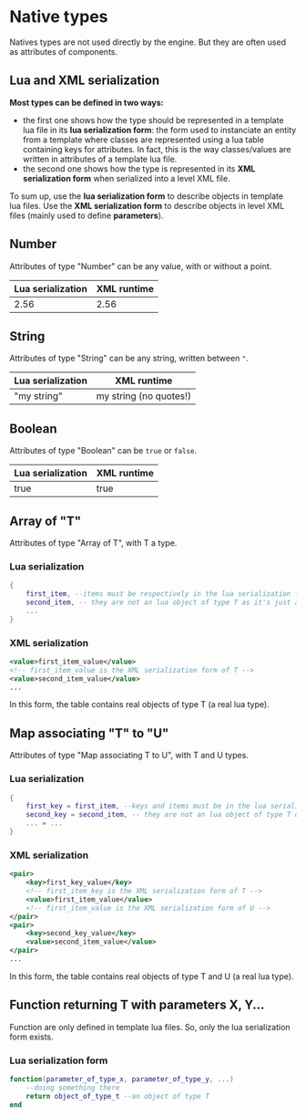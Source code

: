 # Native types

Natives types are not used directly by the engine. But they are often used as attributes of components.

## Lua and XML serialization

**Most types can be defined in two ways:**

 - the first one shows how the type should be represented in a template lua file in its **lua serialization form**: the form used to instanciate an entity from a template where classes are represented using a lua table containing keys for attributes. In fact, this is the way classes/values are written in attributes of a template lua file.
 - the second one shows how the type is represented in its **XML serialization form** when serialized into a level XML file.

To sum up, use the **lua serialization form** to describe objects in template lua files. Use the **XML serialization form** to describe objects in level XML files (mainly used to define **parameters**).

## Number
Attributes of type "Number" can be any value, with or without a point.

Lua serialization | XML runtime
------------------|----------------
2.56 | 2.56 | 2.56

## String
Attributes of type "String" can be any string, written between `"`.

Lua serialization | XML runtime
------------------|----------------
"my string" | my string (no quotes!)

## Boolean
Attributes of type "Boolean" can be `true` or `false`.

Lua serialization | XML runtime
------------------|----------------
true | true | true

## Array of "T"
Attributes of type "Array of T", with T a type.

### Lua serialization
```lua             
{
    first_item, --items must be respectively in the lua serialization form of T and U
    second_item, -- they are not an lua object of type T as it's just a description
    ...
}
```

### XML serialization
```xml
<value>first_item_value</value>
<!-- first_item_value is the XML serialization form of T -->
<value>second_item_value</value>
...
```

In this form, the table contains real objects of type T (a real lua type).

## Map associating "T" to "U"
Attributes of type "Map associating T to U", with T and U types.

### Lua serialization
```lua             
{
    first_key = first_item, --keys and items must be in the lua serialization form of T
    second_key = second_item, -- they are not an lua object of type T or U as it's just a description
    ... = ...
}
```

### XML serialization
```xml
<pair>
    <key>first_key_value</key>
    <!-- first_item_key is the XML serialization form of T -->
    <value>first_item_value</value>
    <!-- first_item_value is the XML serialization form of U -->
</pair>
<pair>
    <key>second_key_value</key>
    <value>second_item_value</value>
</pair>
...
```

In this form, the table contains real objects of type T and U (a real lua type).

## Function returning T with parameters X, Y...

Function are only defined in template lua files. So, only the lua serialization form exists.

### Lua serialization form
```lua
function(parameter_of_type_x, parameter_of_type_y, ...)
    --doing something there
    return object_of_type_t --an object of type T
end
```
